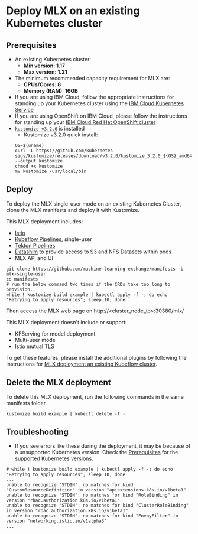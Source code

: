 # Deploy MLX on an existing Kubernetes cluster

## Prerequisites
* An existing Kubernetes cluster:
   - **Min version: 1.17**
   - **Max version: 1.21** 
* The minimum recommended capacity requirement for MLX are: 
   - **CPUs/Cores: 8**
   - **Memory (RAM): 16GB**
* If you are using IBM Cloud, follow the appropriate instructions for standing up your Kubernetes cluster using the [IBM Cloud Kubernetes Service](https://cloud.ibm.com/docs/containers?topic=containers-cs_cluster_tutorial#cs_cluster_tutorial)
* If you are using OpenShift on IBM Cloud, please follow the instructions for standing up your [IBM Cloud Red Hat OpenShift cluster](https://cloud.ibm.com/docs/openshift?topic=openshift-openshift_tutorial)
* [`kustomize v3.2.0`](https://github.com/kubernetes-sigs/kustomize/releases/tag/v3.2.0) is installed
   * Kustomize v3.2.0 quick install:
   ```
   OS=$(uname) 
   curl -L https://github.com/kubernetes-sigs/kustomize/releases/download/v3.2.0/kustomize_3.2.0_${OS}_amd64 --output kustomize
   chmod +x kustomize
   mv kustomize /usr/local/bin
   ```

## Deploy

To deploy the MLX single-user mode on an existing Kubernetes Cluster, clone the MLX manifests and deploy it with Kustomize. 

This MLX deployment includes:
- [Istio](https://istio.io/)
- [Kubeflow Pipelines](https://www.kubeflow.org/docs/components/pipelines/), single-user
- [Tekton Pipelines](https://github.com/tektoncd/pipeline#-tekton-pipelines)
- [Datashim](https://datashim-io.github.io/datashim/) to provide access to S3 and NFS Datasets within pods
- MLX API and UI

```shell
git clone https://github.com/machine-learning-exchange/manifests -b mlx-single-user
cd manifests
# run the below command two times if the CRDs take too long to provision.
while ! kustomize build example | kubectl apply -f -; do echo "Retrying to apply resources"; sleep 10; done
```

Then access the MLX web page on http://<cluster_node_ip>:30380/mlx/

This MLX deployment doesn't include or support:
- KFServing for model deployment
- Multi-user mode
- Istio mutual TLS

To get these features, please install the additional plugins by following the instructions for [MLX deployment an existing Kubeflow cluster](/docs/install-mlx-on-kubeflow.md#deploy-mlx-on-an-existing-kubeflow-cluster).

## Delete the MLX deployment

To delete this MLX deployment, run the following commands in the same manifests folder.

```
kustomize build example | kubectl delete -f -
```

## Troubleshooting

- If you see errors like these during the deployment, it may be because of a unsupported Kubernetes version. Check the [Prerequisites](#prerequisites) for the supported Kubernetes versions.
```
# while ! kustomize build example | kubectl apply -f -; do echo "Retrying to apply resources"; sleep 10; done
...
unable to recognize "STDIN": no matches for kind "CustomResourceDefinition" in version "apiextensions.k8s.io/v1beta1"
unable to recognize "STDIN": no matches for kind "RoleBinding" in version "rbac.authorization.k8s.io/v1beta1"
unable to recognize "STDIN": no matches for kind "ClusterRoleBinding" in version "rbac.authorization.k8s.io/v1beta1"
unable to recognize "STDIN": no matches for kind "EnvoyFilter" in version "networking.istio.io/v1alpha3"
...
```
